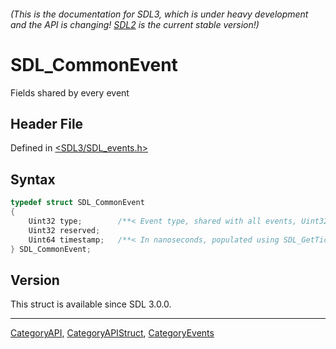 ###### (This is the documentation for SDL3, which is under heavy development and the API is changing! [SDL2](https://wiki.libsdl.org/SDL2/) is the current stable version!)
# SDL_CommonEvent

Fields shared by every event

## Header File

Defined in [<SDL3/SDL_events.h>](https://github.com/libsdl-org/SDL/blob/main/include/SDL3/SDL_events.h)

## Syntax

```c
typedef struct SDL_CommonEvent
{
    Uint32 type;        /**< Event type, shared with all events, Uint32 to cover user events which are not in the SDL_EventType enumeration */
    Uint32 reserved;
    Uint64 timestamp;   /**< In nanoseconds, populated using SDL_GetTicksNS() */
} SDL_CommonEvent;
```

## Version

This struct is available since SDL 3.0.0.

----
[CategoryAPI](CategoryAPI), [CategoryAPIStruct](CategoryAPIStruct), [CategoryEvents](CategoryEvents)

